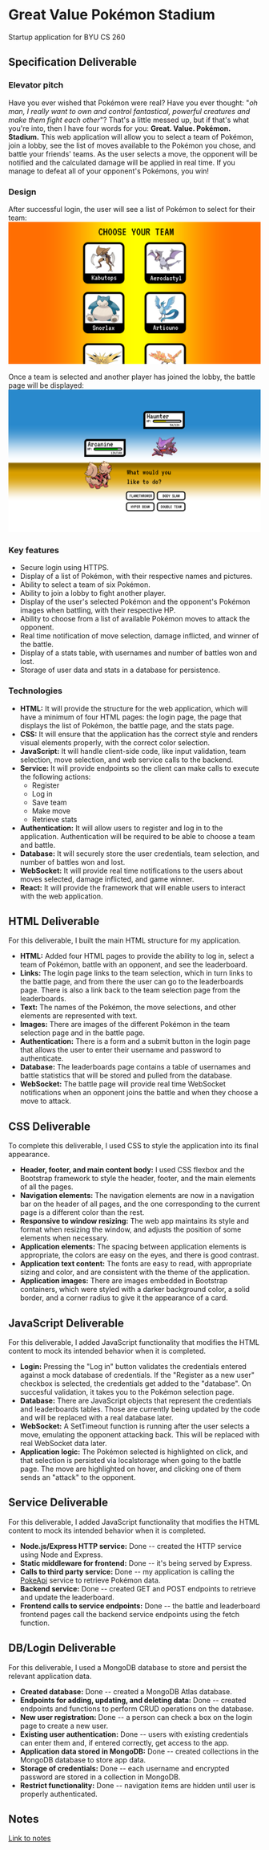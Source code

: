 # Great Value Pokémon Stadium
Startup application for BYU CS 260

## Specification Deliverable

### Elevator pitch
Have you ever wished that Pokémon were real? Have you ever thought: "*oh man, I really want to own and control fantastical, powerful creatures and make them fight each other*"? That's a little messed up, but if that's what you're into, then I have four words for you: **Great. Value. Pokémon. Stadium.** This web application will allow you to select a team of Pokémon, join a lobby, see the list of moves available to the Pokémon you chose, and battle your friends' teams. As the user selects a move, the opponent will be notified and the calculated damage will be applied in real time. If you manage to defeat all of your opponent's Pokémons, you win!

### Design
After successful login, the user will see a list of Pokémon to select for their team:
![List of Pokemon](public/images/readme/pokemon_list.png)

Once a team is selected and another player has joined the lobby, the battle page will be displayed:
![Pokemon battle](public/images/readme/pokemon_battle.png)

### Key features
- Secure login using HTTPS.
- Display of a list of Pokémon, with their respective names and pictures.
- Ability to select a team of six Pokémon.
- Ability to join a lobby to fight another player.
- Display of the user's selected Pokémon and the opponent's Pokémon images when battling, with their respective HP.
- Ability to choose from a list of available Pokémon moves to attack the opponent.
- Real time notification of move selection, damage inflicted, and winner of the battle.
- Display of a stats table, with usernames and number of battles won and lost.
- Storage of user data and stats in a database for persistence.

### Technologies
- **HTML:** It will provide the structure for the web application, which will have a minimum of four HTML pages: the login page, the page that displays the list of Pokémon, the battle page, and the stats page.
- **CSS:** It will ensure that the application has the correct style and renders visual elements properly, with the correct color selection.
- **JavaScript:** It will handle client-side code, like input validation, team selection, move selection, and web service calls to the backend.
- **Service:** It will provide endpoints so the client can make calls to execute the following actions:
    - Register
    - Log in
    - Save team
    - Make move
    - Retrieve stats
- **Authentication:** It will allow users to register and log in to the application. Authentication will be required to be able to choose a team and battle.
- **Database:** It will securely store the user credentials, team selection, and number of battles won and lost.
- **WebSocket:** It will provide real time notifications to the users about moves selected, damage inflicted, and game winner.
- **React:** It will provide the framework that will enable users to interact with the web application.

## HTML Deliverable
For this deliverable, I built the main HTML structure for my application.
- **HTML:** Added four HTML pages to provide the ability to log in, select a team of Pokémon, battle with an opponent, and see the leaderboard.
- **Links:** The login page links to the team selection, which in turn links to the battle page, and from there the user can go to the leaderboards page. There is also a link back to the team selection page from the leaderboards.
- **Text:** The names of the Pokémon, the move selections, and other elements are represented with text.
- **Images:** There are images of the different Pokémon in the team selection page and in the battle page.
- **Authentication:** There is a form and a submit button in the login page that allows the user to enter their username and password to authenticate.
- **Database:** The leaderboards page contains a table of usernames and battle statistics that will be stored and pulled from the database.
- **WebSocket:** The battle page will provide real time WebSocket notifications when an opponent joins the battle and when they choose a move to attack.

## CSS Deliverable
To complete this deliverable, I used CSS to style the application into its final appearance.
- **Header, footer, and main content body:** I used CSS flexbox and the Bootstrap framework to style the header, footer, and the main elements of all the pages.
- **Navigation elements:** The navigation elements are now in a navigation bar on the header of all pages, and the one corresponding to the current page is a different color than the rest.
- **Responsive to window resizing:** The web app maintains its style and format when resizing the window, and adjusts the position of some elements when necessary.
- **Application elements:** The spacing between application elements is appropriate, the colors are easy on the eyes, and there is good contrast.
- **Application text content:** The fonts are easy to read, with appropriate sizing and color, and are consistent with the theme of the application.
- **Application images:** There are images embedded in Bootstrap containers, which were styled with a darker background color, a solid border, and a corner radius to give it the appearance of a card.

## JavaScript Deliverable
For this deliverable, I added JavaScript functionality that modifies the HTML content to mock its intended behavior when it is completed.
- **Login:** Pressing the "Log in" button validates the credentials entered against a mock database of credentials. If the "Register as a new user" checkbox is selected, the credentials get added to the "database". On succesful validation, it takes you to the Pokémon selection page.
- **Database:** There are JavaScript objects that represent the credentials and leaderboards tables. Those are currently being updated by the code and will be replaced with a real database later.
- **WebSocket:** A SetTimeout function is running after the user selects a move, emulating the opponent attacking back. This will be replaced with real WebSocket data later.
- **Application logic:** The Pokémon selected is highlighted on click, and that selection is persisted via localstorage when going to the battle page. The move are highlighted on hover, and clicking one of them sends an "attack" to the opponent. 

## Service Deliverable
For this deliverable, I added JavaScript functionality that modifies the HTML content to mock its intended behavior when it is completed.
- **Node.js/Express HTTP service:** Done -- created the HTTP service using Node and Express.
- **Static middleware for frontend:** Done -- it's being served by Express.
- **Calls to third party service:** Done -- my application is calling the [PokeApi](https://pokeapi.co/) service to retrieve Pokémon data.
- **Backend service:** Done -- created GET and POST endpoints to retrieve and update the leaderboard.
- **Frontend calls to service endpoints:** Done -- the battle and leaderboard frontend pages call the backend service endpoints using the fetch function.

## DB/Login Deliverable
For this deliverable, I used a MongoDB database to store and persist the relevant application data.
- **Created database:** Done -- created a MongoDB Atlas database.
- **Endpoints for adding, updating, and deleting data:** Done -- created endpoints and functions to perform CRUD operations on the database.
- **New user registration:** Done -- a person can check a box on the login page to create a new user.
- **Existing user authentication:** Done -- users with existing credentials can enter them and, if entered correctly, get access to the app.
- **Application data stored in MongoDB:** Done -- created collections in the MongoDB database to store app data.
- **Storage of credentials:** Done -- each username and encrypted password are stored in a collection in MongoDB.
- **Restrict functionality:** Done -- navigation items are hidden until user is properly authenticated.

## Notes
[Link to notes](notes.md)
